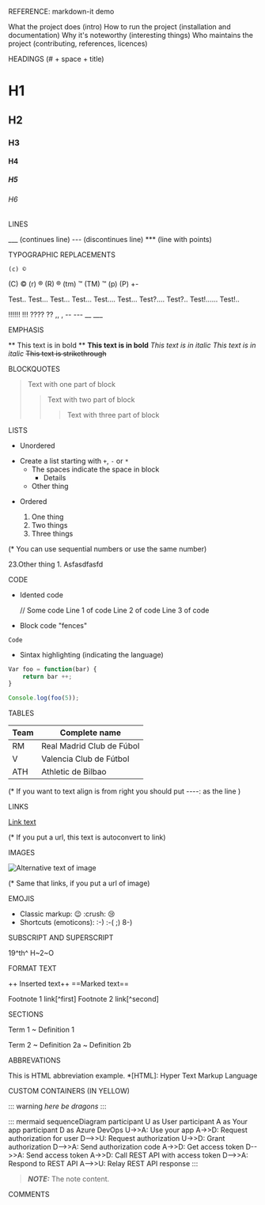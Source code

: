 REFERENCE: markdown-it demo

 


What the project does (intro)
How to run the project (installation and documentation)
Why it's noteworthy (interesting things)
Who maintains the project (contributing, references, licences)


HEADINGS (# + space + title)
# H1 
## H2
### H3
#### H4
##### H5
###### H6
 


LINES

___  (continues line)
---    (discontinues line) 
*** (line with points)



TYPOGRAPHIC REPLACEMENTS

	(c) ©
 (C)   ©
	(r) ®
	(R) ®
 (tm)  ™
(TM)  ™
(p) 
(P)
+- 

Test..          Test…
Test…         Test…
Test….        Test…
Test?....      Test?..
Test!......    Test!..

!!!!!!            !!!
????            ??
,,                  ,
-- ---            __ ___


EMPHASIS

** This text is in bold **
__This text is in bold__
*This text is in italic*
_This text is in italic_
~~This text is strikethrough~~


BLOCKQUOTES

>  Text with one part of block
>>  Text with two part of block
> > >  Text with three part of block


LISTS

- Unordered

+ Create a list starting with `+`, `-` or `*`
   + The spaces indicate the space in block
      - Details
   * Other thing


- Ordered

	1. One thing
	2. Two things
	3. Three things

(* You can use sequential numbers or use the same number)

23.Other thing
	1. Asfasdfasfd 


CODE

- Idented code
	
	// Some code
	Line 1 of code
	Line 2 of code
	Line 3 of code

- Block code "fences"

```
Code
```

- Sintax highlighting (indicating the language)

```js
Var foo = function(bar) {
	return bar ++;
}

Console.log(foo(5));
```


TABLES


|Team|Complete name|
|---------|----------------|
|RM    | Real Madrid Club de Fúbol|
|V|Valencia Club de Fútbol|
|ATH|Athletic de Bilbao|

(* If you want to text align is from right you should put ----: as the line )



LINKS

[Link text](Url)

(* If you put a url, this text is autoconvert to link)



IMAGES

![Alternative text of image](url)

(* Same that links, if you put a url of image)


EMOJIS

- Classic markup: :wink:   :crush:  :cry:
- Shortcuts (emoticons): :-)   :-(   ;)   8-)


SUBSCRIPT AND SUPERSCRIPT

19^th^
H~2~O


FORMAT TEXT

++ Inserted text++
==Marked text==

Footnote 1 link[^first]
Footnote 2 link[^second]


SECTIONS 

Term 1
  ~ Definition 1

Term 2
  ~ Definition 2a
  ~ Definition 2b



ABBREVATIONS

This is HTML abbreviation example.
*[HTML]: Hyper Text Markup Language


CUSTOM CONTAINERS (IN YELLOW)

::: warning
*here be dragons*
:::


::: mermaid
 sequenceDiagram
  participant U as User
  participant A as Your app
  participant D as Azure DevOps
  U->>A: Use your app
  A->>D: Request authorization for user
  D-->>U: Request authorization
  U->>D: Grant authorization
  D-->>A: Send authorization code
  A->>D: Get access token
  D-->>A: Send access token
  A->>D: Call REST API with access token
  D-->>A: Respond to REST API
  A-->>U: Relay REST API response
 :::

> **_NOTE:_**  The note content.


COMMENTS

[comment]: <> (This is also a comment.)
[//]: <> (This is also a comment.)
[//]: # (This is also a comment.)
